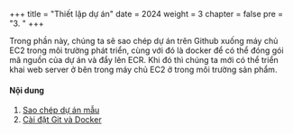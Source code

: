 +++
title = "Thiết lập dự án"
date = 2024
weight = 3
chapter = false
pre = "3. "
+++

Trong phần này, chúng ta sẽ sao chép dự án trên Github xuống máy chủ EC2 trong môi trường phát triển, cùng với đó là docker để có thể đóng gói mã nguồn của dự án và đẩy lên ECR. Khi đó thì chúng ta mới có thể triển khai web server ở bên trong máy chủ EC2 ở trong môi trường sản phẩm.

#### Nội dung

1. [Sao chép dự án mẫu](3-1-folk-example-repository)
2. [Cài đặt Git và Docker](3-2-install-docker-and-git)
